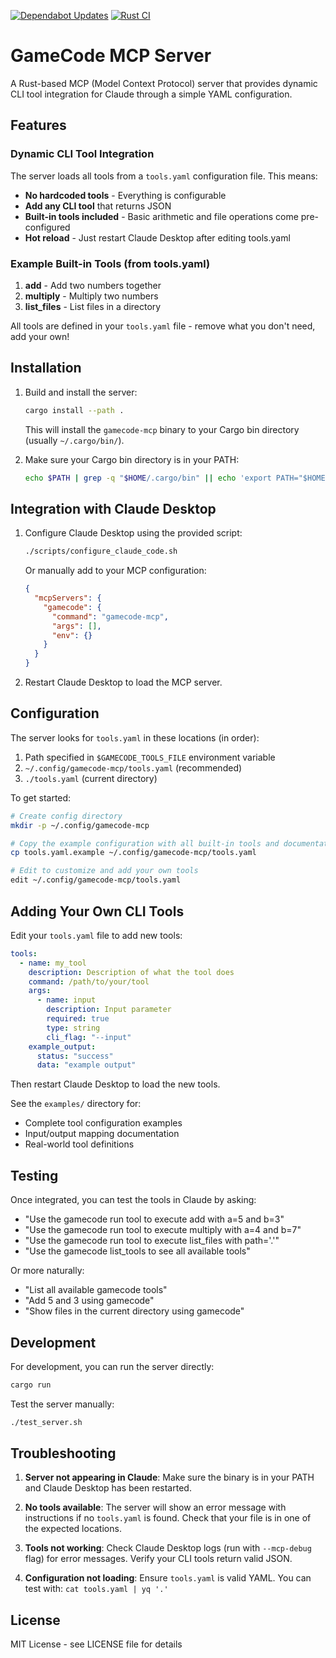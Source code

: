 [![Dependabot Updates](https://github.com/navicore/gamecode-mcp/actions/workflows/dependabot/dependabot-updates/badge.svg)](https://github.com/navicore/gamecode-mcp/actions/workflows/dependabot/dependabot-updates)
[![Rust CI](https://github.com/navicore/gamecode-mcp/actions/workflows/rust-ci.yml/badge.svg)](https://github.com/navicore/gamecode-mcp/actions/workflows/rust-ci.yml)

# GameCode MCP Server

A Rust-based MCP (Model Context Protocol) server that provides dynamic CLI tool integration for Claude through a simple YAML configuration.

## Features

### Dynamic CLI Tool Integration

The server loads all tools from a `tools.yaml` configuration file. This means:
- **No hardcoded tools** - Everything is configurable
- **Add any CLI tool** that returns JSON
- **Built-in tools included** - Basic arithmetic and file operations come pre-configured
- **Hot reload** - Just restart Claude Desktop after editing tools.yaml

### Example Built-in Tools (from tools.yaml)

1. **add** - Add two numbers together
2. **multiply** - Multiply two numbers
3. **list_files** - List files in a directory

All tools are defined in your `tools.yaml` file - remove what you don't need, add your own!

## Installation

1. Build and install the server:
   ```bash
   cargo install --path .
   ```

   This will install the `gamecode-mcp` binary to your Cargo bin directory (usually `~/.cargo/bin/`).

2. Make sure your Cargo bin directory is in your PATH:
   ```bash
   echo $PATH | grep -q "$HOME/.cargo/bin" || echo 'export PATH="$HOME/.cargo/bin:$PATH"' >> ~/.zshrc
   ```

## Integration with Claude Desktop

1. Configure Claude Desktop using the provided script:
   ```bash
   ./scripts/configure_claude_code.sh
   ```

   Or manually add to your MCP configuration:
   ```json
   {
     "mcpServers": {
       "gamecode": {
         "command": "gamecode-mcp",
         "args": [],
         "env": {}
       }
     }
   }
   ```

2. Restart Claude Desktop to load the MCP server.

## Configuration

The server looks for `tools.yaml` in these locations (in order):
1. Path specified in `$GAMECODE_TOOLS_FILE` environment variable
2. `~/.config/gamecode-mcp/tools.yaml` (recommended)
3. `./tools.yaml` (current directory)

To get started:
```bash
# Create config directory
mkdir -p ~/.config/gamecode-mcp

# Copy the example configuration with all built-in tools and documentation
cp tools.yaml.example ~/.config/gamecode-mcp/tools.yaml

# Edit to customize and add your own tools
edit ~/.config/gamecode-mcp/tools.yaml
```

## Adding Your Own CLI Tools

Edit your `tools.yaml` file to add new tools:
```yaml
tools:
  - name: my_tool
    description: Description of what the tool does
    command: /path/to/your/tool
    args:
      - name: input
        description: Input parameter
        required: true
        type: string
        cli_flag: "--input"
    example_output:
      status: "success"
      data: "example output"
```

Then restart Claude Desktop to load the new tools.

See the `examples/` directory for:
- Complete tool configuration examples
- Input/output mapping documentation
- Real-world tool definitions

## Testing

Once integrated, you can test the tools in Claude by asking:
- "Use the gamecode run tool to execute add with a=5 and b=3"
- "Use the gamecode run tool to execute multiply with a=4 and b=7"
- "Use the gamecode run tool to execute list_files with path='.'"
- "Use the gamecode list_tools to see all available tools"

Or more naturally:
- "List all available gamecode tools"
- "Add 5 and 3 using gamecode"
- "Show files in the current directory using gamecode"

## Development

For development, you can run the server directly:
```bash
cargo run
```

Test the server manually:
```bash
./test_server.sh
```

## Troubleshooting

1. **Server not appearing in Claude**: Make sure the binary is in your PATH and Claude Desktop has been restarted.

2. **No tools available**: The server will show an error message with instructions if no `tools.yaml` is found. Check that your file is in one of the expected locations.

3. **Tools not working**: Check Claude Desktop logs (run with `--mcp-debug` flag) for error messages. Verify your CLI tools return valid JSON.

4. **Configuration not loading**: Ensure `tools.yaml` is valid YAML. You can test with: `cat tools.yaml | yq '.'`

## License

MIT License - see LICENSE file for details
